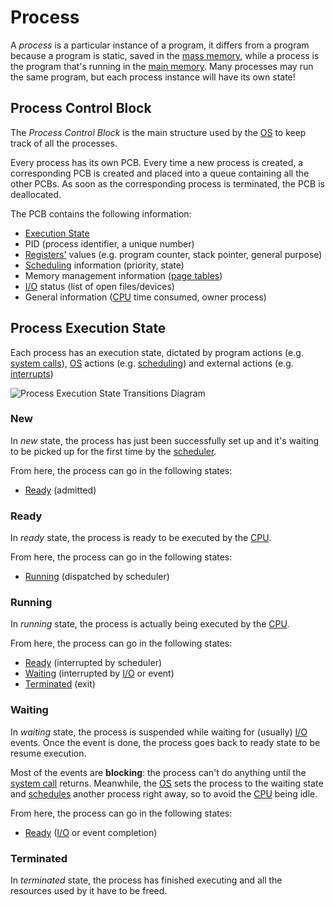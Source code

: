 # Process

A *process* is a particular instance of a program, it differs from a program because a program is static, saved in the [mass memory](/Systems%20and%20Networking/Unit%201/Architecture/Memory.md), while a process is the program that's running in the [main memory](/Systems%20and%20Networking/Unit%201/Architecture/Memory.md). Many processes may run the same program, but each process instance will have its own state!

## Process Control Block

The *Process Control Block* is the main structure used by the [OS](/Systems%20and%20Networking/Unit%201/Operating%20System/Operating%20System.md) to keep track of all the processes.

Every process has its own PCB. Every time a new process is created, a corresponding PCB is created and placed into a queue containing all the other PCBs. As soon as the corresponding process is terminated, the PCB is deallocated.

The PCB contains the following information:
- [Execution State](#Process%20Execution%20State)
- PID (process identifier, a unique number)
- [Registers'](/Systems%20and%20Networking/Unit%201/Architecture/Registers.md) values (e.g. program counter, stack pointer, general purpose)
- [Scheduling](/Systems%20and%20Networking/Unit%201/Process%20Handling/Scheduling.md) information (priority, state)
- Memory management information ([page tables](/Systems%20and%20Networking/Unit%201/Architecture/Virtual%20Memory.md#Page))
- [I/O](/Systems%20and%20Networking/Unit%201/Architecture/IO%20Devices.md) status (list of open files/devices)
- General information ([CPU](/Systems%20and%20Networking/Unit%201/Architecture/CPU.md) time consumed, owner process)

## Process Execution State

Each process has an execution state, dictated by program actions (e.g. [system calls](/Systems%20and%20Networking/Unit%201/Operating%20System/System%20Calls.md)), [OS](/Systems%20and%20Networking/Unit%201/Operating%20System/Operating%20System.md) actions (e.g. [scheduling](?TK)) and external actions (e.g. [interrupts](/Systems%20and%20Networking/Unit%201/Operating%20System/Trap.md#Interrupt))

![Process Execution State Transitions Diagram](?TK)

### New

In *new* state, the process has just been successfully set up and it's waiting to be picked up for the first time by the [scheduler](?TK).

From here, the process can go in the following states:
- [Ready](#Ready) (admitted)

### Ready

In *ready* state, the process is ready to be executed by the [CPU](/Systems%20and%20Networking/Unit%201/Architecture/CPU.md).

From here, the process can go in the following states:
- [Running](#Running) (dispatched by scheduler)

### Running

In *running* state, the process is actually being executed by the [CPU](/Systems%20and%20Networking/Unit%201/Architecture/CPU.md).

From here, the process can go in the following states:
- [Ready](#Ready) (interrupted by scheduler)
- [Waiting](#Waiting) (interrupted by [I/O](/Systems%20and%20Networking/Unit%201/Architecture/IO%20Devices.md) or event)
- [Terminated](#Terminated) (exit)

### Waiting

In *waiting* state, the process is suspended while waiting for (usually) [I/O](/Systems%20and%20Networking/Unit%201/Architecture/IO%20Devices.md) events. Once the event is done, the process goes back to ready state to be resume execution.

Most of the events are **blocking**: the process can't do anything until the [system call](/Systems%20and%20Networking/Unit%201/Operating%20System/System%20Calls.md) returns. Meanwhile, the [OS](/Systems%20and%20Networking/Unit%201/Operating%20System/Operating%20System.md) sets the process to the waiting state and [schedules](/^TK) another process right away, so to avoid the [CPU](/Systems%20and%20Networking/Unit%201/Architecture/CPU.md) being idle.

From here, the process can go in the following states:
- [Ready](#Ready) ([I/O](/Systems%20and%20Networking/Unit%201/Architecture/IO%20Devices.md) or event completion)

### Terminated

In *terminated* state, the process has finished executing and all the resources used by it have to be freed.
